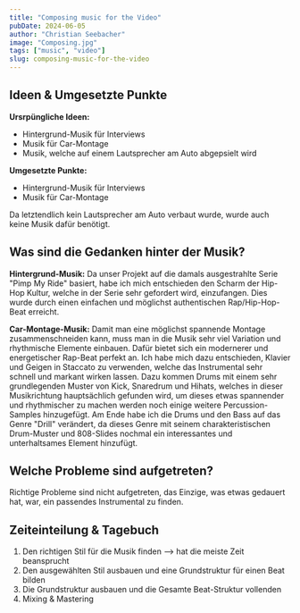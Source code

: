 ```yaml
---
title: "Composing music for the Video"
pubDate: 2024-06-05
author: "Christian Seebacher"
image: "Composing.jpg"
tags: ["music", "video"]
slug: composing-music-for-the-video
---
```


## Ideen & Umgesetzte Punkte

**Ursrpüngliche Ideen:**

- Hintergrund-Musik für Interviews
- Musik für Car-Montage
- Musik, welche auf einem Lautsprecher am Auto abgepsielt wird

**Umgesetzte Punkte:**

- Hintergrund-Musik für Interviews
- Musik für Car-Montage

Da letztendlich kein Lautsprecher am Auto verbaut wurde, wurde auch keine Musik dafür benötigt.

## Was sind die Gedanken hinter der Musik?

**Hintergrund-Musik:**
Da unser Projekt auf die damals ausgestrahlte Serie "Pimp My Ride" basiert, habe ich mich entschieden den Scharm der Hip-Hop Kultur, welche in der Serie sehr gefordert wird, einzufangen. Dies wurde durch einen einfachen und möglichst authentischen Rap/Hip-Hop-Beat erreicht.

**Car-Montage-Musik:**
Damit man eine möglichst spannende Montage zusammenschneiden kann, muss man in die Musik sehr viel Variation und rhythmische Elemente einbauen. Dafür bietet sich ein modernerer und energetischer Rap-Beat perfekt an. Ich habe mich dazu entschieden, Klavier und Geigen in Staccato zu verwenden, welche das Instrumental sehr schnell und markant wirken lassen. Dazu kommen Drums mit einem sehr grundlegenden Muster von Kick, Snaredrum und Hihats, welches in dieser Musikrichtung hauptsächlich gefunden wird, um dieses etwas spannender und rhythmischer zu machen werden noch einige weitere Percussion-Samples hinzugefügt. Am Ende habe ich die Drums und den Bass auf das Genre "Drill" verändert, da dieses Genre mit seinem charakteristischen Drum-Muster und 808-Slides nochmal ein interessantes und unterhaltsames Element hinzufügt.

## Welche Probleme sind aufgetreten?

Richtige Probleme sind nicht aufgetreten, das Einzige, was etwas gedauert hat, war, ein passendes Instrumental zu finden.

## Zeiteinteilung & Tagebuch

1. Den richtigen Stil für die Musik finden --> hat die meiste Zeit beansprucht
2. Den ausgewählten Stil ausbauen und eine Grundstruktur für einen Beat bilden
3. Die Grundstruktur ausbauen und die Gesamte Beat-Struktur vollenden
4. Mixing & Mastering
